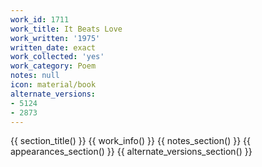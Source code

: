 ```yaml
---
work_id: 1711
work_title: It Beats Love
work_written: '1975'
written_date: exact
work_collected: 'yes'
work_category: Poem
notes: null
icon: material/book
alternate_versions:
- 5124
- 2873
---
```


{{ section_title() }}
{{ work_info() }}
{{ notes_section() }}
{{ appearances_section() }}
{{ alternate_versions_section() }}